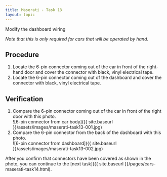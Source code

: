 ```yaml
---
title: Maserati - Task 13
layout: topic
---
```


Modify the dashboard wiring

_Note that this is only required for cars that will be operated by hand._

## Procedure

1. Locate the 6-pin connector coming out of the car in front of the right-hand door and cover the connector with black, vinyl electrical tape.
2. Locate the 6-pin connector coming out of the dashboard and cover the connector with black, vinyl electrical tape.

## Verification

1. Compare the 6-pin connector coming out of the car in front of the right door with this photo.<br>![6-pin connector from car body]({{ site.baseurl }}/assets/images/maserati-task13-001.jpg)
2. Compare the 6-pin connector from the back of the dashboard with this photo.<br>![6-pin connector from dashboard]({{ site.baseurl }}/assets/images/maserati-task13-002.jpg)


After you confirm that connectors have been covered as shown in the photo, you can continue to the [next task]({{ site.baseurl }}/pages/cars-maserati-task14.html).
